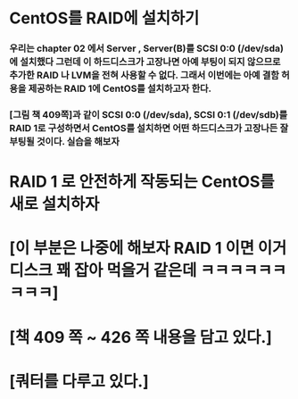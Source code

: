 # <!-- CentOS를 RAID에 설치하기 -->
# CentOS를 RAID에 설치하기
### 우리는 chapter 02 에서 Server , Server(B)를 SCSI 0:0 (/dev/sda)에 설치했다 그런데 이 하드디스크가 고장나면 아예 부팅이 되지 않으므로 추가한 RAID 나 LVM을 전혀 사용할 수 없다. 그래서 이번에는 아예 결함 허용을 제공하는 RAID 1에 CentOS를 설치하고자 한다.

### [그림 책 409쪽]과 같이 SCSI 0:0 (/dev/sda), SCSI 0:1 (/dev/sdb)를 RAID 1로 구성하면서 CentOS를 설치하면 어떤 하드디스크가 고장나든 잘 부팅될 것이다. 실습을 해보자

# RAID 1 로 안전하게 작동되는 CentOS를 새로 설치하자

# [이 부분은 나중에 해보자 RAID 1 이면 이거 디스크 꽤 잡아 먹을거 같은데 ㅋㅋㅋㅋㅋㅋㅋㅋㅋ]
# [책 409 쪽 ~ 426 쪽 내용을 담고 있다.]
# [쿼터를 다루고 있다.]